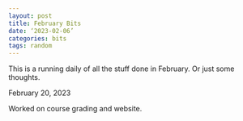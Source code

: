```yaml
---
layout: post
title: February Bits
date: ‘2023-02-06’
categories: bits
tags: random
---
```


This is a running daily of all the stuff done in February. Or just some thoughts.

February 20, 2023

Worked on course grading and website.

